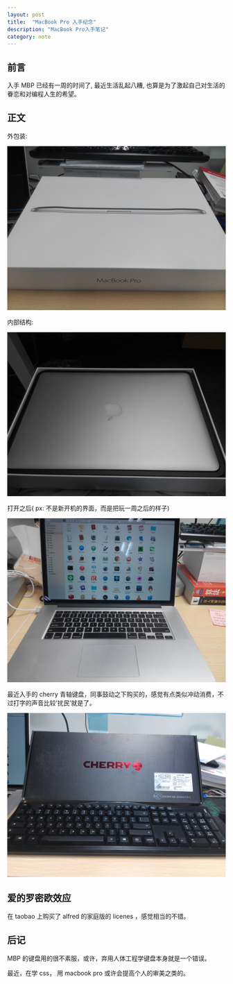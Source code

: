 ```yaml
---
layout: post
title:  "MacBook Pro 入手纪念"
description: "MacBook Pro入手笔记"
category: note
---
```


## 前言

入手 MBP 已经有一周的时间了, 最近生活乱起八糟, 也算是为了激起自己对生活的眷恋和对编程人生的希望。

## 正文

外包装:

<div class="pic">
  <img src="/assets/images/mac-wrap.jpg" alt="mac 包装"/>
</div>

内部结构:

<div class="pic">
  <img src="/assets/images/mac-inner.jpg" alt="mac 内部"/>
</div>

打开之后( px: 不是新开机的界面，而是把玩一周之后的样子)

<div class="pic">
  <img src="/assets/images/mac-open.jpg" alt="mbp 打开界面"/>
</div>

最近入手的 cherry 青轴键盘，同事鼓动之下购买的，感觉有点类似冲动消费，不过打字的声音比较‘扰民’就是了。

<div class="pic">
  <img src="/assets/images/cherry.jpg" alt="我的机械键盘"/>
</div>

## 爱的罗密欧效应

在 taobao 上购买了 alfred 的家庭版的 licenes ，感觉相当的不错。

## 后记

MBP 的键盘用的很不素服，或许，弃用人体工程学键盘本身就是一个错误。

最近，在学 css， 用 macbook pro 或许会提高个人的审美之类的。
